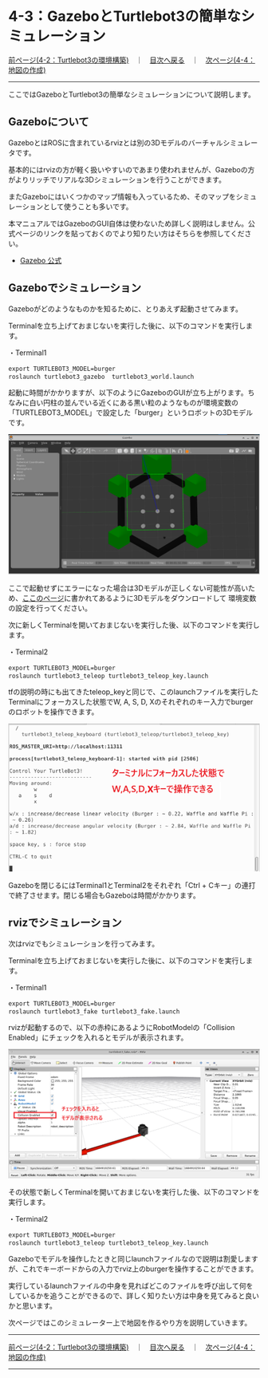 # 4-3：GazeboとTurtlebot3の簡単なシミュレーション

[前ページ(4-2：Turtlebot3の環境構築)](./4-02.md)　｜　[目次へ戻る](../index.md)　｜　[次ページ(4-4：地図の作成)](./04_turtlebot/4-04md)
- - -
ここではGazeboとTurtlebot3の簡単なシミュレーションについて説明します。

## Gazeboについて

GazeboとはROSに含まれているrvizとは別の3Dモデルのバーチャルシミュレータです。

基本的にはrvizの方が軽く扱いやすいのであまり使われませんが、Gazeboの方がよりリッチでリアルな3Dシミュレーションを行うことができます。

またGazeboにはいくつかのマップ情報も入っているため、そのマップをシミュレーションとして使うことも多いです。

本マニュアルではGazeboのGUI自体は使わないため詳しく説明はしません。公式ページのリンクを貼っておくのでより知りたい方はそちらを参照してください。

- [Gazebo 公式](https://gazebosim.org/home)

## Gazeboでシミュレーション

Gazeboがどのようなものかを知るために、とりあえず起動させてみます。

Terminalを立ち上げておまじないを実行した後に、以下のコマンドを実行します。

・Terminal1
~~~shell
export TURTLEBOT3_MODEL=burger
roslaunch turtlebot3_gazebo  turtlebot3_world.launch
~~~

起動に時間がかかりますが、以下のようにGazeboのGUIが立ち上がります。ちなみに白い円柱の並んでいる近くにある黒い粒のようなものが環境変数の「TURTLEBOT3_MODEL」で設定した「burger」というロボットの3Dモデルです。

<img src="./img/4-03-001.png">

ここで起動せずにエラーになった場合は3Dモデルが正しくない可能性が高いため、[ここのページ](https://ogimotokin.hatenablog.com/entry/2018/06/08/215044)に書かれてあるように3Dモデルをダウンロードして
環境変数の設定を行ってください。

次に新しくTerminalを開いておまじないを実行した後、以下のコマンドを実行します。

・Terminal2
~~~shell
export TURTLEBOT3_MODEL=burger
roslaunch turtlebot3_teleop turtlebot3_teleop_key.launch
~~~

tfの説明の時にも出てきたteleop_keyと同じで、このlaunchファイルを実行したTerminalにフォーカスした状態でW, A, S, D, Xのそれぞれのキー入力でburgerのロボットを操作できます。

<img src="./img/4-03-002.png">

Gazeboを閉じるにはTerminal1とTerminal2をそれぞれ「Ctrl + Cキー」の連打で終了させます。閉じる場合もGazeboは時間がかかります。


## rvizでシミュレーション

次はrvizでもシミュレーションを行ってみます。

Terminalを立ち上げておまじないを実行した後に、以下のコマンドを実行します。

・Terminal1
~~~shell
export TURTLEBOT3_MODEL=burger
roslaunch turtlebot3_fake turtlebot3_fake.launch
~~~

rvizが起動するので、以下の赤枠にあるようにRobotModelの「Collision Enabled」にチェックを入れるとモデルが表示されます。

<img src="./img/4-03-003.png">

その状態で新しくTerminalを開いておまじないを実行した後、以下のコマンドを実行します。

・Terminal2
~~~shell
export TURTLEBOT3_MODEL=burger
roslaunch turtlebot3_teleop turtlebot3_teleop_key.launch
~~~

Gazeboでモデルを操作したときと同じlaunchファイルなので説明は割愛しますが、これでキーボードからの入力でrviz上のburgerを操作することができます。

実行しているlaunchファイルの中身を見ればどこのファイルを呼び出して何をしているかを追うことができるので、詳しく知りたい方は中身を見てみると良いかと思います。

次ページではこのシミュレーター上で地図を作るやり方を説明していきます。

- - -
[前ページ(4-2：Turtlebot3の環境構築)](./4-02.md)　｜　[目次へ戻る](../index.md)　｜　[次ページ(4-4：地図の作成)](./04_turtlebot/4-04md)
- - -